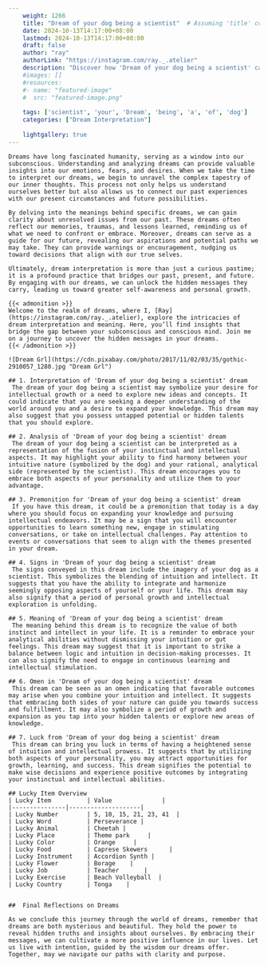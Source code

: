 ```yaml
---
    weight: 1266
    title: "Dream of your dog being a scientist"  # Assuming 'title' column exists
    date: 2024-10-13T14:17:00+08:00
    lastmod: 2024-10-13T14:17:00+08:00
    draft: false
    author: "ray"
    authorLink: "https://instagram.com/ray._.atelier"
    description: "Discover how 'Dream of your dog being a scientist' can interpret your future and uncover its significant meanings in your life."
    #images: []
    #resources:
    #- name: "featured-image"
    #  src: "featured-image.png"
    
    tags: ['scientist', 'your', 'Dream', 'being', 'a', 'of', 'dog']
    categories: ["Dream Interpretation"]
    
    lightgallery: true
---
```

    
    Dreams have long fascinated humanity, serving as a window into our subconscious. Understanding and analyzing dreams can provide valuable insights into our emotions, fears, and desires. When we take the time to interpret our dreams, we begin to unravel the complex tapestry of our inner thoughts. This process not only helps us understand ourselves better but also allows us to connect our past experiences with our present circumstances and future possibilities.
    
    By delving into the meanings behind specific dreams, we can gain clarity about unresolved issues from our past. These dreams often reflect our memories, traumas, and lessons learned, reminding us of what we need to confront or embrace. Moreover, dreams can serve as a guide for our future, revealing our aspirations and potential paths we may take. They can provide warnings or encouragement, nudging us toward decisions that align with our true selves.
    
    Ultimately, dream interpretation is more than just a curious pastime; it is a profound practice that bridges our past, present, and future. By engaging with our dreams, we can unlock the hidden messages they carry, leading us toward greater self-awareness and personal growth.
    
    {{< admonition >}}
    Welcome to the realm of dreams, where I, [Ray](https://instagram.com/ray._.atelier), explore the intricacies of dream interpretation and meaning. Here, you’ll find insights that bridge the gap between your subconscious and conscious mind. Join me on a journey to uncover the hidden messages in your dreams.
    {{< /admonition >}}
    
    ![Dream Grl](https://cdn.pixabay.com/photo/2017/11/02/03/35/gothic-2910057_1280.jpg "Dream Grl")
    
    ## 1. Interpretation of 'Dream of your dog being a scientist' dream
     The dream of your dog being a scientist may symbolize your desire for intellectual growth or a need to explore new ideas and concepts. It could indicate that you are seeking a deeper understanding of the world around you and a desire to expand your knowledge. This dream may also suggest that you possess untapped potential or hidden talents that you should explore.
    
    ## 2. Analysis of 'Dream of your dog being a scientist' dream
     The dream of your dog being a scientist can be interpreted as a representation of the fusion of your instinctual and intellectual aspects. It may highlight your ability to find harmony between your intuitive nature (symbolized by the dog) and your rational, analytical side (represented by the scientist). This dream encourages you to embrace both aspects of your personality and utilize them to your advantage.
    
    ## 3. Premonition for 'Dream of your dog being a scientist' dream
     If you have this dream, it could be a premonition that today is a day where you should focus on expanding your knowledge and pursuing intellectual endeavors. It may be a sign that you will encounter opportunities to learn something new, engage in stimulating conversations, or take on intellectual challenges. Pay attention to events or conversations that seem to align with the themes presented in your dream.
    
    ## 4. Signs in 'Dream of your dog being a scientist' dream
     The signs conveyed in this dream include the imagery of your dog as a scientist. This symbolizes the blending of intuition and intellect. It suggests that you have the ability to integrate and harmonize seemingly opposing aspects of yourself or your life. This dream may also signify that a period of personal growth and intellectual exploration is unfolding.
    
    ## 5. Meaning of 'Dream of your dog being a scientist' dream
     The meaning behind this dream is to recognize the value of both instinct and intellect in your life. It is a reminder to embrace your analytical abilities without dismissing your intuition or gut feelings. This dream may suggest that it is important to strike a balance between logic and intuition in decision-making processes. It can also signify the need to engage in continuous learning and intellectual stimulation.
    
    ## 6. Omen in 'Dream of your dog being a scientist' dream
     This dream can be seen as an omen indicating that favorable outcomes may arise when you combine your intuition and intellect. It suggests that embracing both sides of your nature can guide you towards success and fulfillment. It may also symbolize a period of growth and expansion as you tap into your hidden talents or explore new areas of knowledge.
    
    ## 7. Luck from 'Dream of your dog being a scientist' dream
     This dream can bring you luck in terms of having a heightened sense of intuition and intellectual prowess. It suggests that by utilizing both aspects of your personality, you may attract opportunities for growth, learning, and success. This dream signifies the potential to make wise decisions and experience positive outcomes by integrating your instinctual and intellectual abilities.
    
    ## Lucky Item Overview
    | Lucky Item          | Value              |
    |---------------|--------------------|
    | Lucky Number        | 5, 10, 15, 21, 23, 41  |
    | Lucky Word          | Perseverance |
    | Lucky Animal        | Cheetah |
    | Lucky Place         | Theme park     |
    | Lucky Color         | Orange     |
    | Lucky Food          | Caprese Skewers      |
    | Lucky Instrument    | Accordion Synth |
    | Lucky Flower        | Borage    |
    | Lucky Job           | Teacher       |
    | Lucky Exercise      | Beach Volleyball  |
    | Lucky Country       | Tonga    |
    
    
    ##  Final Reflections on Dreams
    
    As we conclude this journey through the world of dreams, remember that dreams are both mysterious and beautiful. They hold the power to reveal hidden truths and insights about ourselves. By embracing their messages, we can cultivate a more positive influence in our lives. Let us live with intention, guided by the wisdom our dreams offer. Together, may we navigate our paths with clarity and purpose.
    